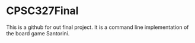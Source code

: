 # CPSC327Final
This is a github for out final project. It is a command line implementation of the board game Santorini.

